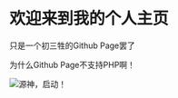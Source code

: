 <html>
	<head>
		<meta charset="utf-8">
		<title>Wing Din Gasterの主页</title>
	</head>
	<body>
		<h1>欢迎来到我的个人主页</h1>
		<p>只是一个初三牲的Github Page罢了</p>
		<p>为什么Github Page不支持PHP啊！</p>
	</body>
</html>

![源神，启动！](Recourse/Arcshin.png")
